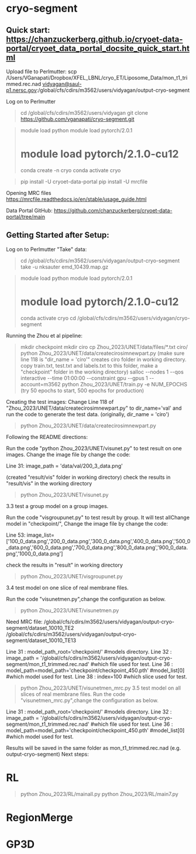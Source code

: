# cryo-segment

## Quick start: https://chanzuckerberg.github.io/cryoet-data-portal/cryoet_data_portal_docsite_quick_start.html

Upload file to Perlmutter:
scp /Users/VGanapati/Dropbox/XFEL_LBNL/cryo_ET/Liposome_Data/mon_t1_trimmed.rec.nad vidyagan@saul-p1.nersc.gov:/global/cfs/cdirs/m3562/users/vidyagan/output-cryo-segment

Log on to Perlmutter
> cd /global/cfs/cdirs/m3562/users/vidyagan
> git clone https://github.com/vganapati/cryo-segment.git

> module load python
> module load pytorch/2.0.1
> # module load pytorch/2.1.0-cu12
> conda create -n cryo
> conda activate cryo

> pip install -U cryoet-data-portal
> pip install -U mrcfile


Opening MRC files
https://mrcfile.readthedocs.io/en/stable/usage_guide.html

Data Portal GitHub:
https://github.com/chanzuckerberg/cryoet-data-portal/tree/main

## Getting Started after Setup:

Log on to Perlmutter
"Take" data:
> cd /global/cfs/cdirs/m3562/users/vidyagan/output-cryo-segment
> take -u nksauter emd_10439.map.gz

> module load python
> module load pytorch/2.0.1
> # module load pytorch/2.1.0-cu12
> conda activate cryo
> cd /global/cfs/cdirs/m3562/users/vidyagan/cryo-segment


Running the Zhou et al pipeline:

> mkdir checkpoint
> mkdir ciro
> cp Zhou_2023/UNET/data/files/*.txt ciro/
> python Zhou_2023/UNET/data/createcirosimnewpart.py (make sure line 118 is "dir_name = 'ciro'" creates ciro folder in working directory. copy train.txt, test.txt and labels.txt to this folder, make a "checkpoint" folder in the working directory)
> salloc --nodes 1 --qos interactive --time 01:00:00 --constraint gpu --gpus 1 --account=m3562
> python Zhou_2023/UNET/train.py -e NUM_EPOCHS (try 50 epochs to start, 500 epochs for production)

Creating the test images:
Change Line 118 of "Zhou_2023/UNET/data/createcirosimnewpart.py"  to dir_name='val' and run the code to generate the test data. (originally, dir_name = 'ciro')
> python Zhou_2023/UNET/data/createcirosimnewpart.py

Following the README directions:

Run the code "python Zhou_2023/UNET/visunet.py" to test result on one images. Change the image file by change the code:

Line 31:  image_path = 'data/val/200_3_data.png'

(created "result/vis" folder in working directory)
check the results in "result/vis" in the working directory

> python Zhou_2023/UNET/visunet.py

3.3 test a group model on a group images.

Run the code "visgroupunet.py" to test result by group. It will test allChange model in "checkpoint/", Change the image file by change the code:

Line 53: image_list=['100_0_data.png','200_0_data.png','300_0_data.png','400_0_data.png','500_0_data.png','600_0_data.png','700_0_data.png','800_0_data.png','900_0_data.png','1000_0_data.png']

check the results in "result" in working directory

> python Zhou_2023/UNET/visgroupunet.py

3.4 test model on one slice of real membrane files.

Run the code "visunetmen.py",change the configuration as below. 
> python Zhou_2023/UNET/visunetmen.py

Need MRC file:
/global/cfs/cdirs/m3562/users/vidyagan/output-cryo-segment/dataset_10010_TE2
/global/cfs/cdirs/m3562/users/vidyagan/output-cryo-segment/dataset_10010_TE13

Line 31 : model_path_root='checkpoint/' #models directory.
Line 32 : image_path = '/global/cfs/cdirs/m3562/users/vidyagan/output-cryo-segment/mon_t1_trimmed.rec.nad' #which file used for test.
Line 36 : model_path=model_path='checkpoint/checkpoint_450.pth' #model_list[0] #which model used for test.
Line 38 : index=100 #which slice used for test.

> python Zhou_2023/UNET/visunetmen_mrc.py
3.5 test model on all slices of real membrane files.
Run the code "visunetmen_mrc.py",change the configuration as below. 

Line 31 : model_path_root='checkpoint/' #models directory.
Line 32 : image_path = '/global/cfs/cdirs/m3562/users/vidyagan/output-cryo-segment/mon_t1_trimmed.rec.nad' #which file used for test.
Line 36 : model_path=model_path='checkpoint/checkpoint_450.pth' #model_list[0] #which model used for test.

Results will be saved in the same folder as mon_t1_trimmed.rec.nad (e.g. output-cryo-segment)
Next steps:

# RL

> python Zhou_2023/RL/mainall.py
> python Zhou_2023/RL/main7.py

# RegionMerge
# GP3D